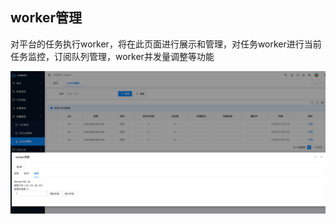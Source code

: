 worker管理
----


对平台的任务执行worker，将在此页面进行展示和管理，对任务worker进行当前任务监控，订阅队列管理，worker并发量调整等功能

![输入图片说明](https://raw.githubusercontent.com/xuwei95/ezdata_press/master/images/worker_ops.png?raw=true "在这里输入图片标题")

